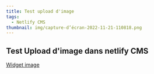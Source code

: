 ```yaml
---
title: Test upload d'image
tags:
  - Netlify CMS
thumbnail: img/capture-d’écran-2022-11-21-110818.png
---
```

## Test Upload d'image dans netlify CMS

[Widget image](https://www.netlifycms.org/docs/widgets/image/)